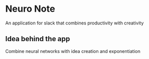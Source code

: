 Neuro Note
============
An application for slack that combines productivity with creativity

Idea behind the app
--------------------
Combine neural networks with idea creation and exponentiation
